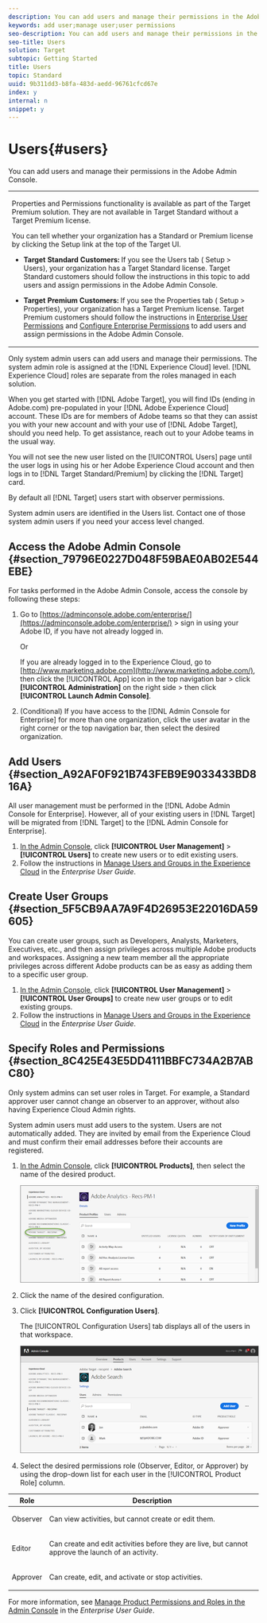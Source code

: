 ```yaml
---
description: You can add users and manage their permissions in the Adobe Admin Console.
keywords: add user;manage user;user permissions
seo-description: You can add users and manage their permissions in the Adobe Admin Console.
seo-title: Users
solution: Target
subtopic: Getting Started
title: Users
topic: Standard
uuid: 9b311dd3-b8fa-483d-aedd-96761cfcd67e
index: y
internal: n
snippet: y
---
```


# Users{#users}

You can add users and manage their permissions in the Adobe Admin Console.

<table id="table_FD223AA7282243338769C27AC146FD51"> 
 <tbody> 
  <tr> 
   <td colname="col1"> <p> Properties and Permissions functionality is available as part of the <span class="keyword"> Target Premium</span> solution. They are not available in <span class="keyword"> Target Standard</span> without a <span class="keyword"> Target Premium</span> license. </p> <p>You can tell whether your organization has a Standard or Premium license by clicking the <span class="wintitle"> Setup</span> link at the top of the Target UI. </p> <p> 
     <ul id="ul_829C5A2E317C40DDAB679A3AC9B67DC3"> 
      <li id="li_DB7A95A7929E457EACE6E8D531E36CA2"> <p><b>Target Standard Customers: </b>If you see the <span class="wintitle"> Users</span> tab (<span class="wintitle"> Setup</span> &gt; <span class="wintitle"> Users</span>), your organization has a Target Standard license. Target Standard customers should follow the instructions in this topic to add users and assign permissions in the Adobe Admin Console. </p> </li> 
      <li id="li_7DA386EFE11F4F5F82125B7E07D0145C"> <p><b>Target Premium Customers: </b>If you see the <span class="wintitle"> Properties</span> tab (<span class="wintitle"> Setup</span> &gt; <span class="wintitle"> Properties</span>), your organization has a Target Premium license. Target Premium customers should follow the instructions in <a href="../../../administrating-target/c-user-management/property-channel/property-channel.md#concept_E396B16FA2024ADBA27BC056138F9838" format="dita" scope="local"> Enterprise User Permissions</a> and <a href="../../../administrating-target/c-user-management/property-channel/properties-overview.md#concept_22F2855DBF0D4754B9460F5D68749C71" format="dita" scope="local"> Configure Enterprise Permissions</a> to add users and assign permissions in the Adobe Admin Console. </p> </li> 
     </ul> </p> </td> 
  </tr> 
 </tbody> 
</table>

Only system admin users can add users and manage their permissions. The system admin role is assigned at the [!DNL Experience Cloud] level. [!DNL Experience Cloud] roles are separate from the roles managed in each solution.

When you get started with [!DNL Adobe Target], you will find IDs (ending in Adobe.com) pre-populated in your [!DNL Adobe Experience Cloud] account. These IDs are for members of Adobe teams so that they can assist you with your new account and with your use of [!DNL Adobe Target], should you need help. To get assistance, reach out to your Adobe teams in the usual way.

You will not see the new user listed on the [!UICONTROL Users] page until the user logs in using his or her Adobe Experience Cloud account and then logs in to [!DNL Target Standard/Premium] by clicking the [!DNL Target] card.

By default all [!DNL Target] users start with observer permissions.

System admin users are identified in the Users list. Contact one of those system admin users if you need your access level changed.

## Access the Adobe Admin Console {#section_79796E0227D048F59BAE0AB02E544EBE}

For tasks performed in the Adobe Admin Console, access the console by following these steps:

1. Go to [https://adminconsole.adobe.com/enterprise/](https://adminconsole.adobe.com/enterprise/) > sign in using your Adobe ID, if you have not already logged in.

   Or

   If you are already logged in to the Experience Cloud, go to [http://www.marketing.adobe.com](http://www.marketing.adobe.com/), then click the [!UICONTROL App] icon in the top navigation bar > click **[!UICONTROL Administration]** on the right side > then click **[!UICONTROL Launch Admin Console]**. 

1. (Conditional) If you have access to the [!DNL Admin Console for Enterprise] for more than one organization, click the user avatar in the right corner or the top navigation bar, then select the desired organization.

## Add Users {#section_A92AF0F921B743FEB9E9033433BD816A}

All user management must be performed in the [!DNL Adobe Admin Console for Enterprise]. However, all of your existing users in [!DNL Target] will be migrated from [!DNL Target] to the [!DNL Admin Console for Enterprise].

1. [In the Admin Console](../../../administrating-target/c-user-management/c-user-management/c-user-management.md#section_79796E0227D048F59BAE0AB02E544EBE), click **[!UICONTROL User Management]** > **[!UICONTROL Users]** to create new users or to edit existing users. 
1. Follow the instructions in [Manage Users and Groups in the Experience Cloud](https://helpx.adobe.com/enterprise/help/users.html) in the *Enterprise User Guide*.

## Create User Groups {#section_5F5CB9AA7A9F4D26953E22016DA59605}

You can create user groups, such as Developers, Analysts, Marketers, Executives, etc., and then assign privileges across multiple Adobe products and workspaces. Assigning a new team member all the appropriate privileges across different Adobe products can be as easy as adding them to a specific user group.

1. [In the Admin Console](../../../administrating-target/c-user-management/c-user-management/c-user-management.md#section_79796E0227D048F59BAE0AB02E544EBE), click **[!UICONTROL User Management]** > **[!UICONTROL User Groups]** to create new user groups or to edit existing groups. 
1. Follow the instructions in [Manage Users and Groups in the Experience Cloud](https://helpx.adobe.com/enterprise/help/users.html) in the *Enterprise User Guide*.

## Specify Roles and Permissions {#section_8C425E43E5DD4111BBFC734A2B7ABC80}

Only system admins can set user roles in Target. For example, a Standard approver user cannot change an observer to an approver, without also having Experience Cloud Admin rights.

System admin users must add users to the system. Users are not automatically added. They are invited by email from the Experience Cloud and must confirm their email addresses before their accounts are registered.

1. [In the Admin Console](../../../administrating-target/c-user-management/c-user-management/c-user-management.md#section_79796E0227D048F59BAE0AB02E544EBE), click **[!UICONTROL Products]**, then select the name of the desired product.

   ![](assets/workspace.png)

1. Click the name of the desired configuration. 
1. Click **[!UICONTROL Configuration Users]**.

   The [!UICONTROL Configuration Users] tab displays all of the users in that workspace.

   ![](assets/configuration_users.png)

1. Select the desired permissions role (Observer, Editor, or Approver) by using the drop-down list for each user in the [!UICONTROL Product Role] column.

<table id="table_92B2935FEB0A4DFEAC24C074EDEBD409"> 
 <thead> 
  <tr> 
   <th colname="col1" class="entry"> Role </th> 
   <th colname="col2" class="entry"> Description </th> 
  </tr>
 </thead>
 <tbody> 
  <tr> 
   <td colname="col1"> <p>Observer </p> </td> 
   <td colname="col2"> <p>Can view activities, but cannot create or edit them. </p> </td> 
  </tr> 
  <tr> 
   <td colname="col1"> <p>Editor </p> </td> 
   <td colname="col2"> <p>Can create and edit activities before they are live, but cannot approve the launch of an activity. </p> </td> 
  </tr> 
  <tr> 
   <td colname="col1"> <p>Approver </p> </td> 
   <td colname="col2"> <p> Can create, edit, and activate or stop activities. </p> </td> 
  </tr> 
 </tbody> 
</table>

For more information, see [Manage Product Permissions and Roles in the Admin Console](https://helpx.adobe.com/enterprise/help/manage-permissions-and-roles.html) in the *Enterprise User Guide*. 

